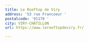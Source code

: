```yaml
---
title: Le Rooftop de Viry
address: '53 rue Francoeur '
postalcode: '91170 '
city: VIRY-CHÂTILLON
url: https://www.lerooftopdeviry.fr/

---
```

